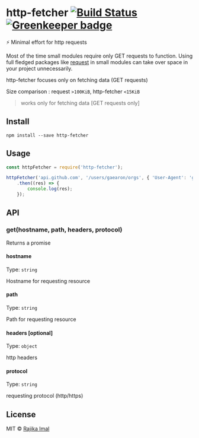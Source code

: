 # http-fetcher [![Build Status](https://travis-ci.org/rajikaimal/http-fetcher.svg?branch=master)](https://travis-ci.org/rajikaimal/http-fetcher) [![Greenkeeper badge](https://badges.greenkeeper.io/rajikaimal/http-fetcher.svg)](https://greenkeeper.io/)

:zap: Minimal effort for http requests

Most of the time small modules require only GET requests to function. Using full fledged packages like [request](https://www.npmjs.com/package/request) in small modules can take over space in your project unnecessarily.

http-fetcher focuses only on fetching data (GET requests)

Size comparison : request `>100KiB`, http-fetcher `<15KiB`

> works only for fetching data [GET requests only]

## Install

```
npm install --save http-fetcher
```

## Usage

```js
const httpFetcher = require('http-fetcher');

httpFetcher('api.github.com', '/users/gaearon/orgs', { 'User-Agent': 'github-organizations' }, 'https')
	.then((res) => {
		console.log(res);
	});
```

## API

### get(hostname, path, headers, protocol)

Returns a promise

#### hostname

Type: `string`

Hostname for requesting resource

#### path

Type: `string`

Path for requesting resource

#### headers [optional]

Type: `object`

http headers

#### protocol

Type: `string`

requesting protocol (http/https)

## License

MIT © [Rajika Imal](https://rajikaimal.github.io)